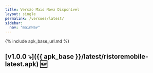 ```yaml
---
title: Versão Mais Nova Disponível
layout: single
permalink: /versoes/latest/
sidebar:
  nav: "mainNav"
---
```


{% include apk_base_url.md %}

## [v1.0.0 ⤵️]({{ apk_base }}/latest/ristoremobile-latest.apk) 🆕

